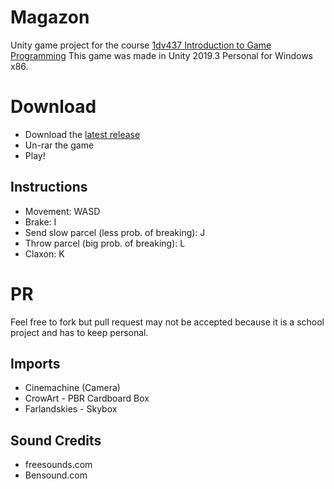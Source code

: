 # Magazon
Unity game project for the course [1dv437 Introduction to Game Programming](https://kursplan.lnu.se/kursplaner/syllabus-1DV437-2.pdf)
This game was made in Unity 2019.3 Personal for Windows x86. 

# Download
- Download the [latest release](https://github.com/LenaTevar/Magazon/releases)
- Un-rar  the game
- Play!

## Instructions
- Movement: WASD
- Brake: I
- Send slow parcel (less prob. of breaking): J
- Throw parcel (big prob. of breaking): L
- Claxon: K 

# PR
Feel free to fork but pull request may not be accepted because it is a school project and has to keep personal. 

## Imports
- Cinemachine (Camera)
- CrowArt - PBR Cardboard Box
- Farlandskies - Skybox

## Sound Credits
- freesounds.com 
- Bensound.com 